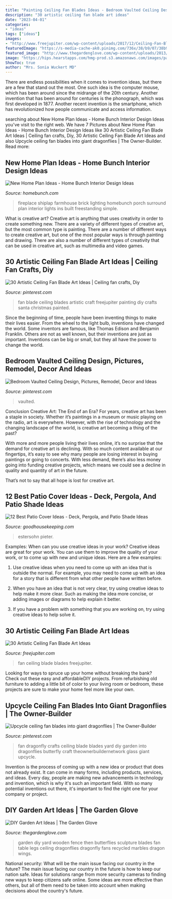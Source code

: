 ```yaml
---
title: "Painting Ceiling Fan Blades Ideas - Bedroom Vaulted Ceiling Design, Pictures, Remodel, Decor And Ideas"
description: "30 artistic ceiling fan blade art ideas"
date: "2023-04-01"
categories:
- "ideas"
tags: ["ideas"]
images:
- "http://www.freejupiter.com/wp-content/uploads/2017/12/Ceiling-Fan-Blade-Art-Ideas-9-1.jpg"
featuredImage: "https://s-media-cache-ak0.pinimg.com/736x/38/b9/07/38b9073a5bf343c3f1df0c563411840a.jpg"
featured_image: "http://www.thegardenglove.com/wp-content/uploads/2013/09/diy-garden-art-b-2.jpg"
image: "https://hips.hearstapps.com/hmg-prod.s3.amazonaws.com/images/patio-cover-ideas-statement-lights-1581719783.jpg?crop=0.901xw:0.995xh;0.0952xw,0.00501xh&amp;resize=480:*"
ShowToc: true
author: "Mrs. Sonia Wuckert MD"
---
```



There are endless possibilities when it comes to invention ideas, but there are a few that stand out the most. One such idea is the computer mouse, which has been around since the midrange of the 20th century. Another invention that has been around for centuries is the phonograph, which was first developed in 1877. Another recent invention is the smartphone, which has revolutionized how people communicate and access information.

	

		
searching about New Home Plan Ideas - Home Bunch Interior Design Ideas you've visit to the right web. We have 7 Pictures about New Home Plan Ideas - Home Bunch Interior Design Ideas like 30 Artistic Ceiling Fan Blade Art Ideas | Ceiling fan crafts, Diy, 30 Artistic Ceiling Fan Blade Art Ideas and also Upcycle ceiling fan blades into giant dragonflies | The Owner-Builder. Read more:
		
    
## New Home Plan Ideas - Home Bunch Interior Design Ideas

<img loading=lazy src="https://www.homebunch.com/wp-content/uploads/2016/11/Farmhouse-Fireplace-with-Brick-shiplap-and-barn-lighting.jpg" onerror="this.onerror=null;this.src='https://tse1.mm.bing.net/th?id=OIP.ckylg1ZLV_4H0ct9NScNMQHaLH&amp;pid=15.1';" alt="New Home Plan Ideas - Home Bunch Interior Design Ideas">

_Source: homebunch.com_

>fireplace shiplap farmhouse brick lighting homebunch porch surround plan interior lights ins built freestanding simple. 

	

What is creative art?
Creative art is anything that uses creativity in order to create something new. There are a variety of different types of creative art, but the most common type is painting. There are a number of different ways to create creative art, but one of the most popular ways is through painting and drawing. There are also a number of different types of creativity that can be used in creative art, such as multimedia and video games.

    
## 30 Artistic Ceiling Fan Blade Art Ideas | Ceiling Fan Crafts, Diy

<img loading=lazy src="https://i.pinimg.com/736x/1c/36/f6/1c36f6f92cc7ab2545a941362339ee98.jpg" onerror="this.onerror=null;this.src='https://tse1.mm.bing.net/th?id=OIP.ydhYRUAA6ygUbvElEfV5fQHaOj&amp;pid=15.1';" alt="30 Artistic Ceiling Fan Blade Art Ideas | Ceiling fan crafts, Diy">

_Source: pinterest.com_

>fan blade ceiling blades artistic craft freejupiter painting diy crafts santa christmas painted. 

	

Since the beginning of time, people have been inventing things to make their lives easier. From the wheel to the light bulb, inventions have changed the world. Some inventors are famous, like Thomas Edison and Benjamin Franklin. Others are not as well known, but their inventions are just as important. Inventions can be big or small, but they all have the power to change the world.

    
## Bedroom Vaulted Ceiling Design, Pictures, Remodel, Decor And Ideas

<img loading=lazy src="https://s-media-cache-ak0.pinimg.com/736x/38/b9/07/38b9073a5bf343c3f1df0c563411840a.jpg" onerror="this.onerror=null;this.src='https://tse2.mm.bing.net/th?id=OIP.CmYff0sjxNDYJ6h6GEd3bwHaJ4&amp;pid=15.1';" alt="Bedroom Vaulted Ceiling Design, Pictures, Remodel, Decor and Ideas">

_Source: pinterest.com_

>vaulted. 

	

Conclusion
Creative Art: The End of an Era?
For years, creative art has been a staple in society. Whether it’s paintings in a museum or music playing on the radio, art is everywhere. However, with the rise of technology and the changing landscape of the world, is creative art becoming a thing of the past?

With more and more people living their lives online, it’s no surprise that the demand for creative art is declining. With so much content available at our fingertips, it’s easy to see why many people are losing interest in buying paintings or going to concerts. With less demand, there’s also less money going into funding creative projects, which means we could see a decline in quality and quantity of art in the future.

That’s not to say that all hope is lost for creative art.

    
## 12 Best Patio Cover Ideas - Deck, Pergola, And Patio Shade Ideas

<img loading=lazy src="https://hips.hearstapps.com/hmg-prod.s3.amazonaws.com/images/patio-cover-ideas-statement-lights-1581719783.jpg?crop=0.901xw:0.995xh;0.0952xw,0.00501xh&amp;resize=480:*" onerror="this.onerror=null;this.src='https://tse1.mm.bing.net/th?id=OIP.-9BCi5O68FmGDgGmQ5WrfQHaLH&amp;pid=15.1';" alt="12 Best Patio Cover Ideas - Deck, Pergola, and Patio Shade Ideas">

_Source: goodhousekeeping.com_

>estersohn pieter. 

	

Examples: When can you use creative ideas in your work?
Creative ideas are great for your work. You can use them to improve the quality of your work, or to come up with new and unique ideas. Here are a few examples:
1. Use creative ideas when you need to come up with an idea that is outside the normal. For example, you may need to come up with an idea for a story that is different from what other people have written before.

2. When you have an idea that is not very clear, try using creative ideas to help make it more clear. Such as making the idea more concise, or adding images or diagrams to help explain it better.

3. If you have a problem with something that you are working on, try using creative ideas to help solve it.

    
## 30 Artistic Ceiling Fan Blade Art Ideas

<img loading=lazy src="http://www.freejupiter.com/wp-content/uploads/2017/12/Ceiling-Fan-Blade-Art-Ideas-9-1.jpg" onerror="this.onerror=null;this.src='https://tse3.mm.bing.net/th?id=OIP.bEfXatxHeH_IeQhz6qhRlwHaLK&amp;pid=15.1';" alt="30 Artistic Ceiling Fan Blade Art Ideas">

_Source: freejupiter.com_

>fan ceiling blade blades freejupiter. 

	

Looking for ways to spruce up your home without breaking the bank? Check out these easy and affordableDIY projects. From refurbishing old furniture to adding a little bit of color to your living room or bedroom, these projects are sure to make your home feel more like your own.

    
## Upcycle Ceiling Fan Blades Into Giant Dragonflies | The Owner-Builder

<img loading=lazy src="https://i.pinimg.com/736x/2a/1f/13/2a1f1389ded9d952fa8cf1e3f3270ca3.jpg" onerror="this.onerror=null;this.src='https://tse4.mm.bing.net/th?id=OIP.cf4RnBa6S1kZMEGijbD-BgHaLH&amp;pid=15.1';" alt="Upcycle ceiling fan blades into giant dragonflies | The Owner-Builder">

_Source: pinterest.com_

>fan dragonfly crafts ceiling blade blades yard diy garden into dragonflies butterfly craft theownerbuildernetwork glass giant upcycle. 

	

Invention is the process of coming up with a new idea or product that does not already exist. It can come in many forms, including products, services, and ideas. Every day, people are making new advancements in technology and invention, which is why it's such an important field. With so many potential inventions out there, it's important to find the right one for your company or project.

    
## DIY Garden Art Ideas | The Garden Glove

<img loading=lazy src="http://www.thegardenglove.com/wp-content/uploads/2013/09/diy-garden-art-b-2.jpg" onerror="this.onerror=null;this.src='https://tse3.mm.bing.net/th?id=OIP.JgDNSgHGsqU2JE5JdoaF9QHaJ4&amp;pid=15.1';" alt="DIY Garden Art Ideas | The Garden Glove">

_Source: thegardenglove.com_

>garden diy yard wooden fence then butterflies sculpture blades fan table legs ceiling dragonflies dragonfly fans recycled marbles dragon wings. 

	

National security: What will be the main issue facing our country in the future?
The main issue facing our country in the future is how to keep our nation safe. Ideas for solutions range from more security cameras to finding new ways to keep citizens safe online. Some ideas are more effective than others, but all of them need to be taken into account when making decisions about the country's future.


